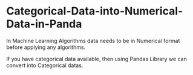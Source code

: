 # Categorical-Data-into-Numerical-Data-in-Panda
In Machine Learning Algorithms data needs to be in Numerical format before applying any algorithms.

If you have categorical data available, then using Pandas Library we can convert into Categorical datas.
